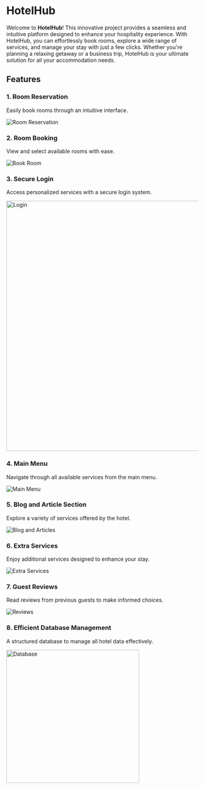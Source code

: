 <h1>HotelHub</h1>

<p>Welcome to <strong>HotelHub</strong>! This innovative project provides a seamless and intuitive platform designed to enhance your hospitality experience. With HotelHub, you can effortlessly book rooms, explore a wide range of services, and manage your stay with just a few clicks. Whether you're planning a relaxing getaway or a business trip, HotelHub is your ultimate solution for all your accommodation needs.</p>

<h2>Features</h2>

<h3>1. Room Reservation</h3>
<p>Easily book rooms through an intuitive interface.</p>
<img src="https://github.com/user-attachments/assets/307b15fa-5fc6-483d-a01c-37ea0cc32457" alt="Room Reservation">

<h3>2. Room Booking</h3>
<p>View and select available rooms with ease.</p>
<img src="https://github.com/user-attachments/assets/e05f2e59-04f6-4442-9af5-21740abd75a9" alt="Book Room">

<h3>3. Secure Login</h3>
<p>Access personalized services with a secure login system.</p>
<img src="https://github.com/user-attachments/assets/919d1958-3487-4c82-bda5-78e8be0831c2" alt="Login" width="654">

<h3>4. Main Menu</h3>
<p>Navigate through all available services from the main menu.</p>
<img src="https://github.com/user-attachments/assets/86d5b337-9bfb-4d3a-b647-6ad47bbef555" alt="Main Menu">

<h3>5. Blog and Article Section</h3>
<p>Explore a variety of services offered by the hotel.</p>
<img src="https://github.com/user-attachments/assets/78540433-f4d7-44f3-9652-993c9fd55bb8" alt="Blog and Articles">

<h3>6. Extra Services</h3>
<p>Enjoy additional services designed to enhance your stay.</p>
<img src="https://github.com/user-attachments/assets/45ea2692-5b58-4d8f-8c58-a4b3b5799425" alt="Extra Services">

<h3>7. Guest Reviews</h3>
<p>Read reviews from previous guests to make informed choices.</p>
<img src="https://github.com/user-attachments/assets/892e2124-58d1-44d6-826a-67405748a59b" alt="Reviews">

<h3>8. Efficient Database Management</h3>
<p>A structured database to manage all hotel data effectively.</p>
<img src="https://github.com/user-attachments/assets/392a15c5-c15b-44bf-8317-2ad4b85a66d8" alt="Database" width="348">
